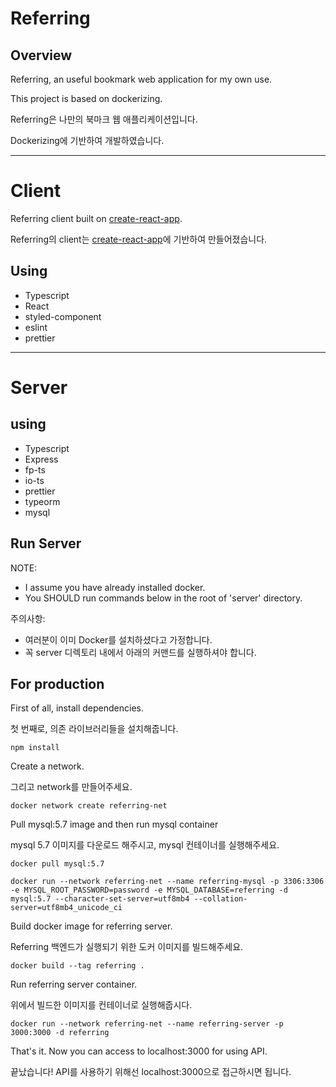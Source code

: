 # Referring

## Overview

Referring, an useful bookmark web application for my own use.

This project is based on dockerizing.

Referring은 나만의 북마크 웹 애플리케이션입니다.

Dockerizing에 기반하여 개발하였습니다.

---

# Client
Referring client built on [create-react-app](https://github.com/facebook/create-react-app).

Referring의 client는 [create-react-app](https://github.com/facebook/create-react-app)에 기반하여 만들어졌습니다.

## Using
- Typescript
- React
- styled-component
- eslint
- prettier

---

# Server

## using
- Typescript
- Express
- fp-ts
- io-ts
- prettier
- typeorm
- mysql

## Run Server

NOTE: 
- I assume you have already installed docker.
- You SHOULD run commands below in the root of 'server' directory.

주의사항:
- 여러분이 이미 Docker를 설치하셨다고 가정합니다.
- 꼭 server 디렉토리 내에서 아래의 커맨드를 실행하셔야 합니다.

## For production

First of all, install dependencies.

첫 번째로, 의존 라이브러리들을 설치해줍니다.

```
npm install
```

Create a network.

그리고 network를 만들어주세요.

```
docker network create referring-net
```

Pull mysql:5.7 image and then run mysql container

mysql 5.7 이미지를 다운로드 해주시고, mysql 컨테이너를 실행해주세요.

```
docker pull mysql:5.7
```
```
docker run --network referring-net --name referring-mysql -p 3306:3306 -e MYSQL_ROOT_PASSWORD=password -e MYSQL_DATABASE=referring -d mysql:5.7 --character-set-server=utf8mb4 --collation-server=utf8mb4_unicode_ci
```

Build docker image for referring server.

Referring 백엔드가 실행되기 위한 도커 이미지를 빌드해주세요.

```
docker build --tag referring .
```

Run referring server container.

위에서 빌드한 이미지를 컨테이너로 실행해줍시다.

```
docker run --network referring-net --name referring-server -p 3000:3000 -d referring
```

That's it. Now you can access to localhost:3000 for using API.

끝났습니다! API를 사용하기 위해선 localhost:3000으로 접근하시면 됩니다.
